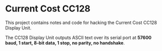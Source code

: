 Current Cost CC128
============

This project contains notes and code for hacking the Current Cost CC128 Display Unit.

The CC128 Display Unit outputs ASCII text over its serial port at **57600 baud, 1 start, 8‐bit data, 1 stop, no parity, no handshake**.

